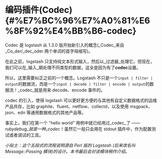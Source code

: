 # 编码插件\(Codec\) {#%E7%BC%96%E7%A0%81%E6%8F%92%E4%BB%B6-codec}

Codec 是 logstash 从 1.3.0 版开始新引入的概念\(_Codec_来自_Co_der/_dec_oder 两个单词的首字母缩写\)。

在此之前，logstash 只支持纯文本形式输入，然后以_过滤器_处理它。但现在，我们可以在_输入_期处理不同类型的数据，这全是因为有了**codec**设置。

所以，这里需要纠正之前的一个概念。Logstash 不只是一个`input | filter | output`的数据流，而是一个`input | decode | filter | encode | output`的数据流！_codec_就是用来 decode、encode 事件的。

codec 的引入，使得 logstash 可以更好更方便的与其他有自定义数据格式的运维产品共存，比如 graphite、fluent、netflow、collectd，以及使用 msgpack、json、edn 等通用数据格式的其他产品等。

事实上，我们在第一个 "hello world" 用例中就已经用过_codec_了 ——_rubydebug_就是一种_codec_！虽然它一般只会用在 stdout 插件中，作为配置测试或者调试的工具。

_小贴士：这个五段式的流程说明源自 Perl 版的 Logstash \(后来改名叫 Message::Passing 模块\)的设计。本书最后会对该模块稍作介绍。_


